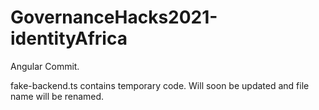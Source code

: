 # GovernanceHacks2021-identityAfrica

Angular Commit.

fake-backend.ts contains temporary code. Will soon be updated and file name will be renamed.
